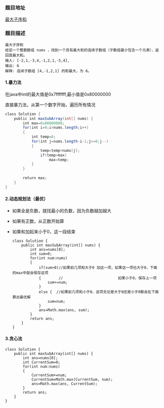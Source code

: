 ###  题目地址

[最大子序和](https://leetcode-cn.com/problems/maximum-subarray/)



###  题目描述

```
最大子序和
给定一个整数数组 nums ，找到一个具有最大和的连续子数组（子数组最少包含一个元素），返回其最大和。
输入: [-2,1,-3,4,-1,2,1,-5,4],
输出: 6
解释: 连续子数组 [4,-1,2,1] 的和最大，为 6。
```



#### 1.暴力法 

在java中int的最大值是0x7fffffff,最小值是0x80000000

直接暴力法，从第一个数字开始，遍历所有情况

```java
class Solution {
    public int maxSubArray(int[] nums) {
        int max=0x80000000;
        for(int i=0;i<nums.length;i++)
        {
            int temp=0;
            for(int j=nums.length-i-1;j>=0;j--)
            {
                temp=temp+nums[j];
                if(temp>max)
                    max=temp;
            }
        }
        
        return max;
    }
}
```



#### 2.动态规划法（最优）

- 如果全是负数，就找最小的负数，因为负数越加越大

- 如果有正数，从正数开始算

- 如果和加起来小于0，这一段结束

  ```
  class Solution {
      public int maxSubArray(int[] nums) {
          int ans=nums[0];
          int sum=0;
          for(int num:nums)
          {
              if(sum>0)//如果前几项和大于0 加这一项，如果这一项也大于0，下面的max中就会保存这项
              {        //                         如果小于0，保存上一项
                  sum+=num;
              }
              else {  //如果前几项和小于0，这项无论是大于0还是小于0都会在下面算出最优解
                  sum=num;
              }
              ans=Math.max(ans, sum);
          }
          return ans;
      }
  }
  ```

#### 3.贪心法

```
class Solution {
    public int maxSubArray(int[] nums) {
        int ans=nums[0];
        int CurrentSum=0;
        for(int num:nums)
        {
            CurrentSum+=num;
            CurrentSum=Math.max(CurrentSum, num);
            ans=Math.max(ans, CurrentSum);
        }
        return ans;
    }
}
```

